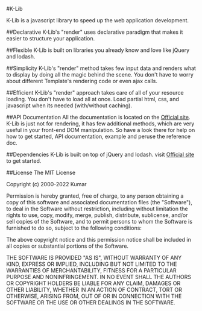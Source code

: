 #K-Lib

K-Lib is a javascript library to speed up the web application development.

##Declarative
K-Lib's "render" uses declarative paradigm that makes it easier to structure your application.

##Flexible
K-Lib is built on libraries you already know and love like jQuery and lodash.

##Simplicity
K-Lib's "render" method takes few input data and renders what to display by doing all the magic behind the scene. You don't have to worry about different Template's rendering code or even ajax calls.

##Efficient
K-Lib's "render" approach takes care of all of your resource loading. You don't have to load all at once. Load partial html, css, and javascript when its needed (with/without caching).


##API Documentation
All the documentation is located on the [Official site](https://k-lib.info/ "K-Lib Official Site"). K-Lib is just not for rendering, it has few additional methods, which are very useful in your front-end DOM manipulation. So have a look there for help on how to get started, API documentation, example and peruse the reference doc.
 
##Dependencies
K-Lib is built on top of jQuery and lodash. visit [Official site](https://k-lib.info/ "K-Lib Official Site") to get started.

##License
The MIT License

Copyright (c) 2000-2022 Kumar

Permission is hereby granted, free of charge, to any person
obtaining a copy of this software and associated documentation
files (the "Software"), to deal in the Software without
restriction, including without limitation the rights to use,
copy, modify, merge, publish, distribute, sublicense, and/or sell
copies of the Software, and to permit persons to whom the
Software is furnished to do so, subject to the following
conditions:

The above copyright notice and this permission notice shall be
included in all copies or substantial portions of the Software.

THE SOFTWARE IS PROVIDED "AS IS", WITHOUT WARRANTY OF ANY KIND,
EXPRESS OR IMPLIED, INCLUDING BUT NOT LIMITED TO THE WARRANTIES
OF MERCHANTABILITY, FITNESS FOR A PARTICULAR PURPOSE AND
NONINFRINGEMENT. IN NO EVENT SHALL THE AUTHORS OR COPYRIGHT
HOLDERS BE LIABLE FOR ANY CLAIM, DAMAGES OR OTHER LIABILITY,
WHETHER IN AN ACTION OF CONTRACT, TORT OR OTHERWISE, ARISING
FROM, OUT OF OR IN CONNECTION WITH THE SOFTWARE OR THE USE OR
OTHER DEALINGS IN THE SOFTWARE.
